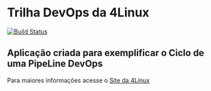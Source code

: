 # Trilha DevOps da 4Linux

<!-- Altere a Flag abaixo com sua URL do Travis -->
[![Build Status](https://travis-ci.com/rodrigoabu1990/DevOpsLab-HelloWorld.svg?branch=master)](https://travis-ci.com/rodrigoabu1990/DevOpsLab-HelloWorld)

## Aplicação criada para exemplificar o Ciclo de uma PipeLine DevOps


Para maiores informações acesse o [Site da 4Linux](https://www.4linux.com.br/cursos/devops)
